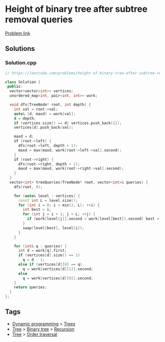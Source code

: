 # Height of binary tree after subtree removal queries

[Problem link](https://leetcode.com/problems/height-of-binary-tree-after-subtree-removal-queries/)

## Solutions


### Solution.cpp
```cpp
// https://leetcode.com/problems/height-of-binary-tree-after-subtree-removal-queries/

class Solution {
 public:
  vector<vector<int>> vertices;
  unordered_map<int, pair<int, int>> work;

  void dfs(TreeNode* root, int depth) {
    int val = root->val;
    auto& [d, maxd] = work[val];
    d = depth;
    if (vertices.size() == d) vertices.push_back({});
    vertices[d].push_back(val);

    maxd = d;
    if (root->left) {
      dfs(root->left, depth + 1);
      maxd = max(maxd, work[root->left->val].second);
    }
    if (root->right) {
      dfs(root->right, depth + 1);
      maxd = max(maxd, work[root->right->val].second);
    }
  }
  vector<int> treeQueries(TreeNode* root, vector<int>& queries) {
    dfs(root, 0);

    for (auto& level : vertices) {
      const int L = level.size();
      for (int i = 0; i < min(2, L); ++i) {
        int best = i;
        for (int j = i + 1; j < L; ++j) {
          if (work[level[j]].second > work[level[best]].second) best = j;
        }
        swap(level[best], level[i]);
      }
    }

    for (int& q : queries) {
      int d = work[q].first;
      if (vertices[d].size() == 1)
        q = d - 1;
      else if (vertices[d][0] == q)
        q = work[vertices[d][1]].second;
      else
        q = work[vertices[d][0]].second;
    }
    return queries;
  }
};
```
## Tags

* [Dynamic programming](/Collections/dynamic-programming.md#dynamic-programming) > [Trees](/Collections/dynamic-programming.md#trees)
* [Tree](/Collections/tree.md#tree) > [Binary tree](/Collections/tree.md#binary-tree) > [Recursion](/Collections/tree.md#recursion)
* [Tree](/Collections/tree.md#tree) > [Order traversal](/Collections/tree.md#order-traversal)
